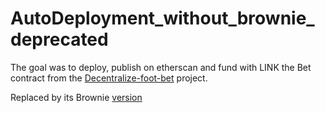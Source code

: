 # AutoDeployment_without_brownie_deprecated

The goal was to deploy, publish on etherscan and fund with LINK the Bet contract from the [Decentralize-foot-bet](https://github.com/beirao/backend-decentralize-foot-bet) project.

Replaced by its Brownie [version](https://github.com/beirao/autoDeployment-decentralize-foot-bet)
